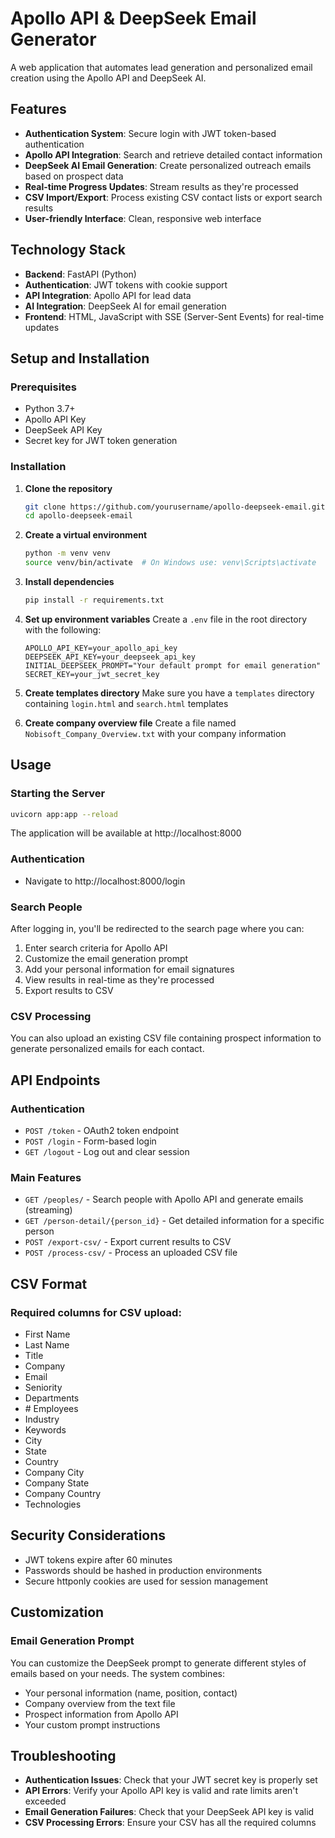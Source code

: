 # Apollo API & DeepSeek Email Generator

A web application that automates lead generation and personalized email creation using the Apollo API and DeepSeek AI.

## Features

- **Authentication System**: Secure login with JWT token-based authentication
- **Apollo API Integration**: Search and retrieve detailed contact information
- **DeepSeek AI Email Generation**: Create personalized outreach emails based on prospect data
- **Real-time Progress Updates**: Stream results as they're processed
- **CSV Import/Export**: Process existing CSV contact lists or export search results
- **User-friendly Interface**: Clean, responsive web interface

## Technology Stack

- **Backend**: FastAPI (Python)
- **Authentication**: JWT tokens with cookie support
- **API Integration**: Apollo API for lead data
- **AI Integration**: DeepSeek AI for email generation
- **Frontend**: HTML, JavaScript with SSE (Server-Sent Events) for real-time updates

## Setup and Installation

### Prerequisites

- Python 3.7+
- Apollo API Key
- DeepSeek API Key
- Secret key for JWT token generation

### Installation

1. **Clone the repository**

   ```sh
   git clone https://github.com/yourusername/apollo-deepseek-email.git
   cd apollo-deepseek-email
   ```

2. **Create a virtual environment**

   ```sh
   python -m venv venv
   source venv/bin/activate  # On Windows use: venv\Scripts\activate
   ```

3. **Install dependencies**

   ```sh
   pip install -r requirements.txt
   ```

4. **Set up environment variables**
   Create a `.env` file in the root directory with the following:

   ```
   APOLLO_API_KEY=your_apollo_api_key
   DEEPSEEK_API_KEY=your_deepseek_api_key
   INITIAL_DEEPSEEK_PROMPT="Your default prompt for email generation"
   SECRET_KEY=your_jwt_secret_key
   ```

5. **Create templates directory**
   Make sure you have a `templates` directory containing `login.html` and `search.html` templates

6. **Create company overview file**
   Create a file named `Nobisoft_Company_Overview.txt` with your company information

## Usage

### Starting the Server

```sh
uvicorn app:app --reload
```

The application will be available at http://localhost:8000

### Authentication

- Navigate to http://localhost:8000/login

### Search People

After logging in, you'll be redirected to the search page where you can:

1. Enter search criteria for Apollo API
2. Customize the email generation prompt
3. Add your personal information for email signatures
4. View results in real-time as they're processed
5. Export results to CSV

### CSV Processing

You can also upload an existing CSV file containing prospect information to generate personalized emails for each contact.

## API Endpoints

### Authentication

- `POST /token` - OAuth2 token endpoint
- `POST /login` - Form-based login
- `GET /logout` - Log out and clear session

### Main Features

- `GET /peoples/` - Search people with Apollo API and generate emails (streaming)
- `GET /person-detail/{person_id}` - Get detailed information for a specific person
- `POST /export-csv/` - Export current results to CSV
- `POST /process-csv/` - Process an uploaded CSV file

## CSV Format

### Required columns for CSV upload:

- First Name
- Last Name
- Title
- Company
- Email
- Seniority
- Departments
- \# Employees
- Industry
- Keywords
- City
- State
- Country
- Company City
- Company State
- Company Country
- Technologies

## Security Considerations

- JWT tokens expire after 60 minutes
- Passwords should be hashed in production environments
- Secure httponly cookies are used for session management

## Customization

### Email Generation Prompt

You can customize the DeepSeek prompt to generate different styles of emails based on your needs. The system combines:

- Your personal information (name, position, contact)
- Company overview from the text file
- Prospect information from Apollo API
- Your custom prompt instructions

## Troubleshooting

- **Authentication Issues**: Check that your JWT secret key is properly set
- **API Errors**: Verify your Apollo API key is valid and rate limits aren't exceeded
- **Email Generation Failures**: Check that your DeepSeek API key is valid
- **CSV Processing Errors**: Ensure your CSV has all the required columns
